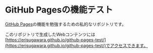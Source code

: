 GitHub Pagesの機能テスト
======================

[GitHub Pages](https://pages.github.com/)の機能を勉強するための私的なリポジトリです。

このリポジトリで生成したWebコンテンツには[https://erisugawara.github.io/github-pages-test/](https://erisugawara.github.io/github-pages-test/)でアクセスできます。
